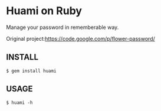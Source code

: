 Huami on Ruby
===============

Manage your password in rememberable way.

Original project:https://code.google.com/p/flower-password/

INSTALL
--------

    $ gem install huami

USAGE
------

    $ huami -h


